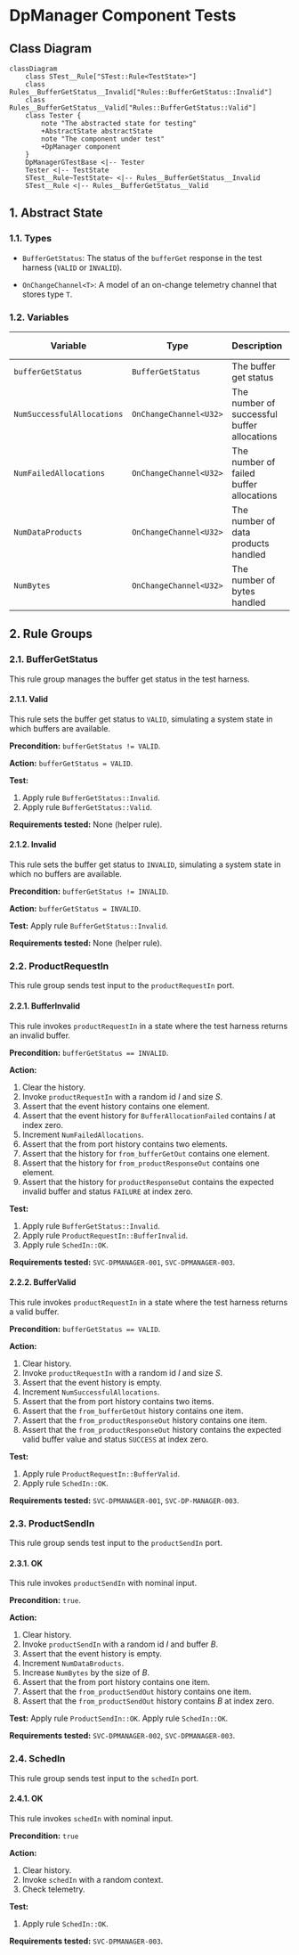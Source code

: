 # DpManager Component Tests

## Class Diagram

```mermaid
classDiagram
    class STest__Rule["STest::Rule<TestState>"]
    class Rules__BufferGetStatus__Invalid["Rules::BufferGetStatus::Invalid"]
    class Rules__BufferGetStatus__Valid["Rules::BufferGetStatus::Valid"]
    class Tester {
        note "The abstracted state for testing"
        +AbstractState abstractState
        note "The component under test"
        +DpManager component
    }
    DpManagerGTestBase <|-- Tester
    Tester <|-- TestState
    STest__Rule~TestState~ <|-- Rules__BufferGetStatus__Invalid
    STest__Rule <|-- Rules__BufferGetStatus__Valid
```

## 1. Abstract State

### 1.1. Types

* `BufferGetStatus`: The status of the `bufferGet` response in
  the test harness (`VALID` or `INVALID`).

* `OnChangeChannel<T>`: A model of an on-change telemetry channel that
  stores type `T`.

### 1.2. Variables

| Variable | Type | Description | Initial Value |
|----------|------|-------------|---------------|
| `bufferGetStatus` | `BufferGetStatus` | The buffer get status | `VALID` |
| `NumSuccessfulAllocations` | `OnChangeChannel<U32>` | The number of successful buffer allocations | 0 |
| `NumFailedAllocations` | `OnChangeChannel<U32>` | The number of failed buffer allocations | 0 |
| `NumDataProducts` | `OnChangeChannel<U32>` | The number of data products handled | 0 |
| `NumBytes` | `OnChangeChannel<U32>` | The number of bytes handled | 0 |

## 2. Rule Groups

### 2.1. BufferGetStatus

This rule group manages the buffer get status in the test harness.

#### 2.1.1. Valid

This rule sets the buffer get status to `VALID`, simulating a system state
in which buffers are available.

**Precondition:**
`bufferGetStatus != VALID`.

**Action:**
`bufferGetStatus = VALID`.

**Test:**

1. Apply rule `BufferGetStatus::Invalid`.
1. Apply rule `BufferGetStatus::Valid`.

**Requirements tested:**
None (helper rule).

#### 2.1.2. Invalid

This rule sets the buffer get status to `INVALID`, simulating a system
state in which no buffers are available.

**Precondition:**
`bufferGetStatus != INVALID`.

**Action:**
`bufferGetStatus = INVALID`.

**Test:**
Apply rule `BufferGetStatus::Invalid`.

**Requirements tested:**
None (helper rule).


### 2.2. ProductRequestIn

This rule group sends test input to the `productRequestIn` port.

#### 2.2.1. BufferInvalid

This rule invokes `productRequestIn` in a state where the test harness returns
an invalid buffer.

**Precondition:**
`bufferGetStatus == INVALID`.

**Action:**

1. Clear the history.
1. Invoke `productRequestIn` with a random id _I_ and size _S_.
1. Assert that the event history contains one element.
1. Assert that the event history for `BufferAllocationFailed` contains _I_ at index zero.
1. Increment `NumFailedAllocations`.
1. Assert that the from port history contains two elements.
1. Assert that the history for `from_bufferGetOut` contains one element.
1. Assert that the history for `from_productResponseOut` contains one element.
1. Assert that the history for `productResponseOut` contains the expected invalid buffer
   and status `FAILURE` at index zero.

**Test:**

1. Apply rule `BufferGetStatus::Invalid`.
1. Apply rule `ProductRequestIn::BufferInvalid`.
1. Apply rule `SchedIn::OK`.

**Requirements tested:**
`SVC-DPMANAGER-001`, `SVC-DPMANAGER-003`.

#### 2.2.2. BufferValid

This rule invokes `productRequestIn` in a state where the test harness returns
a valid buffer.

**Precondition:**
`bufferGetStatus == VALID`.

**Action:**

1. Clear history.
1. Invoke `productRequestIn` with a random id _I_ and size _S_.
1. Assert that the event history is empty.
1. Increment `NumSuccessfulAllocations`.
1. Assert that the from port history contains two items.
1. Assert that the `from_bufferGetOut` history contains one item.
1. Assert that the `from_productResponseOut` history contains one item.
1. Assert that the `from_productResponseOut` history contains the
   expected valid buffer value and status `SUCCESS` at index zero.

**Test:**

1. Apply rule `ProductRequestIn::BufferValid`.
1. Apply rule `SchedIn::OK`.

**Requirements tested:**
`SVC-DPMANAGER-001`, `SVC-DP-MANAGER-003`.

### 2.3. ProductSendIn

This rule group sends test input to the `productSendIn` port.

#### 2.3.1. OK

This rule invokes `productSendIn` with nominal input.

**Precondition:** `true`.

**Action:**

1. Clear history.
1. Invoke `productSendIn` with a random id _I_ and buffer _B_.
1. Assert that the event history is empty.
1. Increment `NumDataBroducts`.
1. Increase `NumBytes` by the size of _B_.
1. Assert that the from port history contains one item.
1. Assert that the `from_productSendOut` history contains one item.
1. Assert that the `from_productSendOut` history contains _B_ at index zero.

**Test:**
Apply rule `ProductSendIn::OK`.
Apply rule `SchedIn::OK`.

**Requirements tested:**
`SVC-DPMANAGER-002`, `SVC-DPMANAGER-003`.

### 2.4. SchedIn

This rule group sends test input to the `schedIn` port.

#### 2.4.1. OK

This rule invokes `schedIn` with nominal input.

**Precondition:** `true`

**Action:**

1. Clear history.
1. Invoke `schedIn` with a random context.
1. Check telemetry.

**Test:**

1. Apply rule `SchedIn::OK`.

**Requirements tested:**
`SVC-DPMANAGER-003`.
